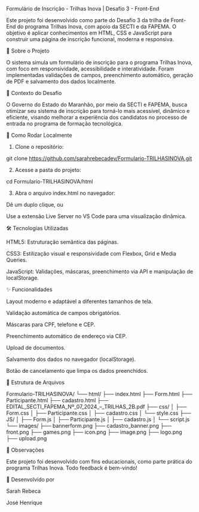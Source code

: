 Formulário de Inscrição - Trilhas Inova | Desafio 3 - Front-End

Este projeto foi desenvolvido como parte do Desafio 3 da trilha de Front-End do programa Trilhas Inova, com apoio da SECTI e da FAPEMA. O objetivo é aplicar conhecimentos em HTML, CSS e JavaScript para construir uma página de inscrição funcional, moderna e responsiva.

🧩 Sobre o Projeto

O sistema simula um formulário de inscrição para o programa Trilhas Inova, com foco em responsividade, acessibilidade e interatividade. Foram implementadas validações de campos, preenchimento automático, geração de PDF e salvamento dos dados localmente.

📌 Contexto do Desafio

O Governo do Estado do Maranhão, por meio da SECTI e FAPEMA, busca otimizar seu sistema de inscrição para torná-lo mais acessível, dinâmico e eficiente, visando melhorar a experiência dos candidatos no processo de entrada no programa de formação tecnológica.

🚀 Como Rodar Localmente

1. Clone o repositório:

git clone https://github.com/sarahrebecadev/Formulario-TRILHASINOVA.git


2. Acesse a pasta do projeto:

cd Formulario-TRILHASINOVA/html


3. Abra o arquivo index.html no navegador:

Dê um duplo clique, ou

Use a extensão Live Server no VS Code para uma visualização dinâmica.




🛠️ Tecnologias Utilizadas

HTML5: Estruturação semântica das páginas.

CSS3: Estilização visual e responsividade com Flexbox, Grid e Media Queries.

JavaScript: Validações, máscaras, preenchimento via API e manipulação de localStorage.


✨ Funcionalidades

Layout moderno e adaptável a diferentes tamanhos de tela.

Validação automática de campos obrigatórios.

Máscaras para CPF, telefone e CEP.

Preenchimento automático de endereço via CEP.

Upload de documentos.

Salvamento dos dados no navegador (localStorage).

Botão de cancelamento que limpa os dados preenchidos.


📁 Estrutura de Arquivos

Formulario-TRILHASINOVA/
└── html/
    ├── index.html
    ├── Form.html
    ├── Participante.html
    ├── cadastro.html
    ├── EDITAL_SECTI_FAPEMA_Nº_07_2024_–_TRILHAS_2B.pdf
    ├── css/
    │   ├── Form.css
    │   ├── Participante.css
    │   ├── cadastro.css
    │   └── style.css
    ├── JS/
    │   ├── Form.js
    │   ├── Participante.js
    │   ├── cadastro.js
    │   └── script.js
    └── images/
        ├── bannerform.png
        ├── cadastro_banner.png
        ├── front.png
        ├── games.png
        ├── icon.png
        ├── image.png
        ├── logo.png
        ├── upload.png

📌 Observações

Este projeto foi desenvolvido com fins educacionais, como parte prática do programa Trilhas Inova. Todo feedback é bem-vindo!

👥 Desenvolvido por

Sarah Rebeca

José Henrique
